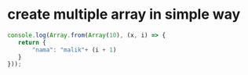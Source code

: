 # create multiple array in simple way

```js
console.log(Array.from(Array(10), (x, i) => {
   return {
       "nama": "malik"+ (i + 1)
   }
}));
```

